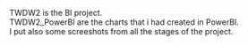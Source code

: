 TWDW2 is the BI project.  
TWDW2_PowerBI are the charts that i had created in PowerBI.		
I put also some screeshots from all the stages of the project.	

